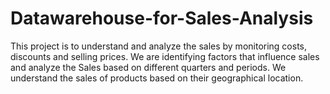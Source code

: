 # Datawarehouse-for-Sales-Analysis
This project is to understand and analyze the sales by monitoring costs,  discounts and selling prices. We are identifying factors that influence sales and analyze the Sales based  on different quarters and periods. We understand the sales of products based on their geographical  location.
